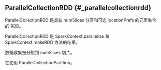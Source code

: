 ## ParallelCollectionRDD {#_parallelcollectionrdd}

ParallelCollectionRDD 是具有 numSlices 分区和可选 locationPrefs 的元素集合的 RDD。

ParallelCollectionRDD 是 SparkContext.parallelize 和 SparkContext.makeRDD 方法的结果。

数据收集被分割到 numSlices 切片。

它使用 ParallelCollectionPartition。



























